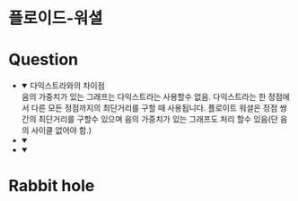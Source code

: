 # 플로이드-워셜

# Question

- <details open>
  <summary>다익스트라와의 차이점</summary>
  음의 가중치가 있는 그래프는 다익스트라는 사용할수 없음. 
  다익스트라는 한 정점에서 다른 모든 정점까지의 최단거리를 구할 때 사용됩니다.
  플로이트 워셜은 정점 쌍 간의 최단거리를 구할수 있으며 음의 가중치가 있는 그래프도 처리 할수 있음(단 음의 사이클 없어야 함.)
- <details open>
  <summary></summary>
  </details>
- <details open>
  <summary></summary>
  </details>

# Rabbit hole
